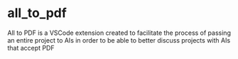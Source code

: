 # all_to_pdf
All to PDF is a VSCode extension created to facilitate the process of passing an entire project to AIs in order to be able to better discuss projects with AIs that accept PDF

